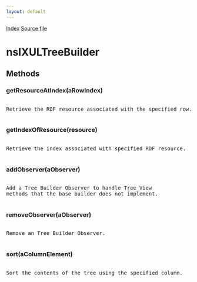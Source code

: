 ```yaml
---
layout: default
---
```

<div id='links'><a href="../index.html">Index</a>
<a href="http://dxr.mozilla.org/mozilla-central/source/dom/xul/templates/nsIXULTemplateBuilder.idl">Source file</a>
</div>

# nsIXULTreeBuilder #

## Methods ##

### getResourceAtIndex(aRowIndex) ###
<pre>  
Retrieve the RDF resource associated with the specified row.  
  
</pre>
### getIndexOfResource(resource) ###
<pre>  
Retrieve the index associated with specified RDF resource.  
  
</pre>
### addObserver(aObserver) ###
<pre>   
Add a Tree Builder Observer to handle Tree View   
methods that the base builder does not implement.   
  
</pre>
### removeObserver(aObserver) ###
<pre>   
Remove an Tree Builder Observer.  
  
</pre>
### sort(aColumnElement) ###
<pre>   
Sort the contents of the tree using the specified column.  
  
</pre>
